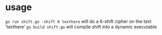 # usage
`go run shift.go -shift 6 texthere` will do a 6-shift cipher on the text 'texthere'
`go build shift.go` will compile shift into a dynamic executable
